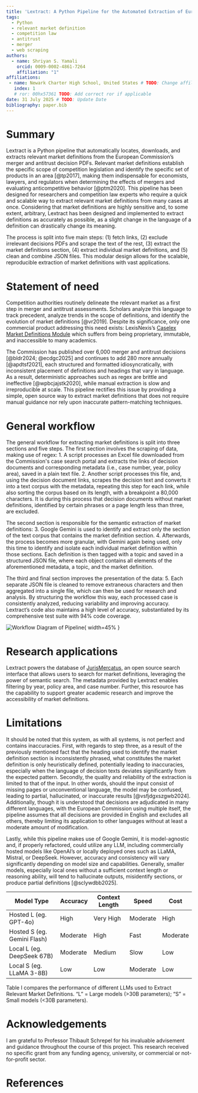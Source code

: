 ```yaml
---
title: 'Lextract: A Python Pipeline for the Automated Extraction of European Commission Market Definitions'
tags:
  - Python
  - relevant market definition
  - competition law
  - antitrust
  - merger
  - web scraping
authors:
  - name: Shriyan S. Yamali
    orcid: 0009-0002-4861-7264
    affiliation: "1"
affiliations:
 - name: Newark Charter High School, United States # TODO: Change affiliation
   index: 1
   # ror: 00hx57361 TODO: Add correct ror if applicable
date: 31 July 2025 # TODO: Update Date
bibliography: paper.bib
---
```


# Summary

Lextract is a Python pipeline that automatically locates, downloads, and extracts relevant market definitions from the European Commission’s merger and antitrust decision PDFs. Relevant market definitions establish the specific scope of competition legislation and identify the specific set of products in an area [@tp2017], making them indispensable for economists, lawyers, and regulators when determining the effects of mergers and evaluating anticompetitive behavior [@ptm2020]. This pipeline has been designed for researchers and competition law experts who require a quick and scalable way to extract relevant market definitions from many cases at once. Considering that market definitions are highly sensitive and, to some extent, arbitrary, Lextract has been designed and implemented to extract definitions as accurately as possible, as a slight change in the language of a definition can drastically change its meaning. 

<!-- TODO: Remove? -->
The process is split into five main steps: (1) fetch links, (2) exclude irrelevant decisions PDFs and scrape the text of the rest, (3) extract the market definitions section, (4) extract individual market definitions, and (5) clean and combine JSON files. This modular design allows for the scalable, reproducible extraction of market definitions with vast applications.

# Statement of need

Competition authorities routinely delineate the relevant market as a first step in merger and antitrust assessments. Scholars analyze this language to track precedent, analyze trends in the scope of definitions, and identify the evolution of market definitions [@vr2019]. Despite its significance, only one commercial product addressing this need exists: LexisNexis’s [Caselex Market Definitions Module](https://www.caselex.eu/services/service) which suffers from being proprietary, immutable, and inaccessible to many academics.

The Commission has published over 6,000 merger and antitrust decisions [@bldr2024; @ecdgc2025] and continues to add 280 more annually [@apdtsf2021], each structured and formatted idiosyncratically, with inconsistent placement of definitions and headings that vary in language. As a result, deterministic approaches such as regex are brittle and ineffective [@wpbcjajstk2020], while manual extraction is slow and irreproducible at scale. This pipeline rectifies this issue by providing a simple, open source way to extract market definitions that does not require manual guidance nor rely upon inaccurate pattern-matching techniques.

# General workflow

The general workflow for extracting market definitions is split into three sections and five steps. The first section involves the scraping of data, making use of regex: 1. A script processes an Excel file downloaded from the Commission's case search portal and extracts the links of decision documents and corresponding metadata (i.e., case number, year, policy area), saved in a plain text file. 2. Another script processes this file, and, using the decision document links, scrapes the decision text and converts it into a text corpus with the metadata, repeating this step for each link, while also sorting the corpus based on its length, with a breakpoint a 80,000 characters. It is during this process that decision documents without market definitions, identified by certain phrases or a page length less than three, are excluded. 

The second section is responsible for the semantic extraction of market definitions: 3. Google Gemini is used to identify and extract only the section of the text corpus that contains the market definition section. 4. Afterwards, the process becomes more granular, with Gemini again being used, only this time to identify and isolate each individual market definition within those sections. Each definition is then tagged with a topic and saved in a structured JSON file, where each object contains all elements of the aforementioned metadata, a topic, and the market definition. 

The third and final section improves the presentation of the data: 5. Each separate JSON file is cleaned to remove extraneous characters and then aggregated into a single file, which can then be used for research and analysis. By structuring the workflow this way, each processed case is consistently analyzed, reducing variability and improving accuracy. Lextract’s code also maintains a high level of accuracy, substantiated by its comprehensive test suite with 94% code coverage.

![Workflow Diagram of Pipeline](images/Lextract_Workflow_Diagram.png){ width=45% }

# Research applications

Lextract powers the database of [JurisMercatus](https://jurismercatus.vercel.app/), an open source search interface that allows users to search for market definitions, leveraging the power of semantic search. The metadata provided by Lextract enables filtering by year, policy area, and case number. Further, this resource has the capability to support greater academic research and improve the accessibility of market definitions.

# Limitations

It should be noted that this system, as with all systems, is not perfect and contains inaccuracies. First, with regards to step three, as a result of the previously mentioned fact that the heading used to identify the market definition section is inconsistently phrased, what constitutes the market definition is only heuristically defined, potentially leading to inaccuracies, especially when the language of decision texts deviates significantly from the expected pattern. Secondly, the quality and reliability of the extraction is limited to that of the input. In other words, should the input consist of missing pages or unconventional language, the model may be confused, leading to partial, hallucinated, or inaccurate results [@vsfjdgxszgwb2024]. Additionally, though it is understood that decisions are adjudicated in many different languages, with the European Commission using multiple itself, the pipeline assumes that all decisions are provided in English and excludes all others, thereby limiting its application to other languages without at least a moderate amount of modification.

Lastly, while this pipeline makes use of Google Gemini, it is model-agnostic and, if properly refactored, could utilize any LLM, including commercially hosted models like OpenAI’s or locally deployed ones such as LLaMA, Mistral, or DeepSeek. However, accuracy and consistency will vary significantly depending on model size and capabilities. Generally, smaller models, especially local ones without a sufficient context length or reasoning ability, will tend to hallucinate outputs, misidentify sections, or produce partial definitions [@sclywdbb2025].

| Model Type                  | Accuracy | Context Length | Speed    | Cost    |
|-----------------------------|----------|----------------|----------|---------|
| Hosted L (eg. GPT-4o)       | High     | Very High      | Moderate | High    |
| Hosted S (eg. Gemini Flash) | Moderate | High           | Fast     | Moderate|
| Local L (eg. DeepSeek 67B)  | Moderate | Medium         | Slow     | Low     |
| Local S (eg. LLaMA 3-8B)    | Low      | Low            | Moderate | Low     |

Table I compares the performance of different LLMs used to Extract Relevant Market Definitions. “L” = Large models (>30B parameters); “S” = Small models (<30B parameters).

# Acknowledgements

I am grateful to Professor Thibault Schrepel for his invaluable advisement and guidance throughout the course of this project. This research received no specific grant from any funding agency, university, or commercial or not-for-profit sector.

# References
